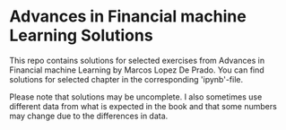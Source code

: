 # Advances in Financial machine Learning Solutions
This repo contains solutions for selected exercises from Advances in Financial machine Learning by Marcos Lopez De Prado. You can find solutions for selected chapter in the corresponding 'ipynb'-file.

Please note that solutions may be uncomplete. I also sometimes use different data from what is expected in the book and that some numbers may change due to the differences in data.
